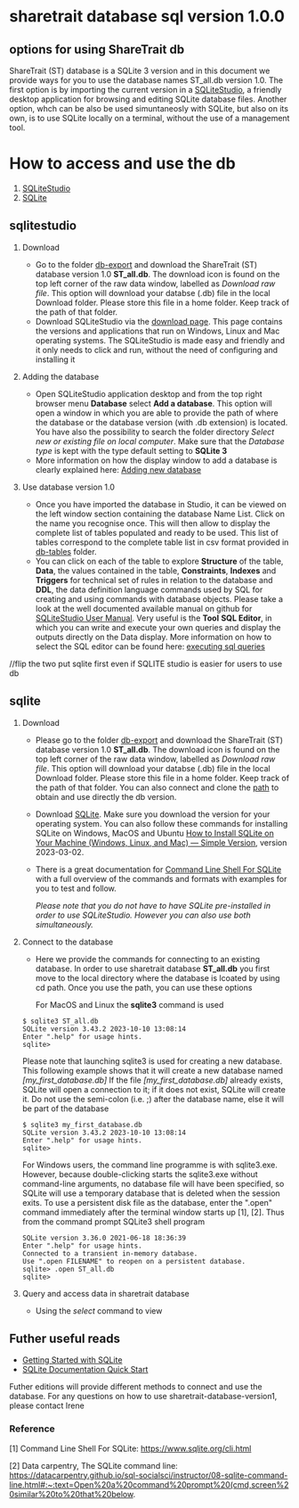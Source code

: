 # sharetrait database sql version 1.0.0

## options for using ShareTrait db

ShareTrait (ST) database is a SQLite 3 version and in this document we provide ways for you to use the database names ST_all.db version 1.0. 
The first option is by importing the current version in a [SQLiteStudio](https://sqlitestudio.pl/about/), a friendly desktop application for browsing and editing SQLite database files. Another option, whch can be also be used simuntaneosly with SQLite, but also on its own, is to use SQLite locally on a terminal, without the use of a management tool. 

# How to access and use the db 
1. [SQLiteStudio](#sqlitestudio)
2. [SQLite](#sqlite)

## sqlitestudio

1. Download
   - Go to the folder [db-export](https://github.com/ShareTraitProject/ShareTraitDatabase/blob/main/sharatrait-database-v1/db-export/) and download the ShareTrait (ST) database version 1.0 **ST_all.db**. The download icon is found on the top left corner of the raw data window, labelled as *Download raw file*. This option will download your databse (.db) file in the local Download folder. Please store this file in a home folder. Keep track of the path of that folder.
   - Download SQLiteStudio via the [download page](https://sqlitestudio.pl). This page contains the versions and applications that run on Windows, Linux and Mac operating systems. The SQLiteStudio is made easy and friendly and it only needs to click and run, without the need of configuring and installing it
     
2. Adding the database
   - Open SQLiteStudio application desktop and from the top right browser menu **Database** select **Add a database**. This option will open a window in which you are able to provide the path of where the database or the database version (with .db extension) is located. You have also the possibility to search the folder directory *Select new or existing file on local computer*. Make sure that the *Database type* is kept with the type default setting to **SQLite 3**
   - More information on how the display window to add a database is clearly explained here: [Adding new database](https://github.com/pawelsalawa/sqlitestudio/wiki/User_Manual#creating-new-database) 
  
3. Use database version 1.0 

   - Once you have imported the database in Studio, it can be viewed on the left window section containing the database Name List. Click on the name you recognise once. This will then allow to display the complete list of tables populated and ready to be used. This list of tables correspond to the complete table list in csv format provided in [db-tables](https://github.com/ShareTraitProject/ShareTraitDatabase/tree/main/sharatrait-database-v1/db-tables) folder.
   - You can click on each of the table to explore **Structure** of the table, **Data**, the values contained in the table, **Constraints**, **Indexes** and **Triggers** for technical set of rules in relation to the database and **DDL**, the data definition language commands used by SQL for creating and using commands with database objects.
     Please take a look at the well documented available manual on github for [SQLiteStudio User Manual](https://github.com/pawelsalawa/sqlitestudio/wiki/User_Manual).
     Very useful is the **Tool** **SQL Editor**, in which you can write and execute your own queries and display the outputs directly on the Data display. More information on how to select the SQL editor can be found here: [executing sql queries](https://github.com/pawelsalawa/sqlitestudio/wiki/User_Manual#executing-sql-queries)


//flip the two put sqlite first even if SQLITE studio is easier for users to use db
   
## sqlite

1. Download
   - Please go to the folder [db-export](https://github.com/ShareTraitProject/ShareTraitDatabase/blob/main/sharatrait-database-v1/db-export/) and download the ShareTrait (ST) database version 1.0 **ST_all.db**. The download icon is found on the top left corner of the raw data window, labelled as *Download raw file*. This option will download your databse (.db) file in the local Download folder. Please store this file in a home folder. Keep track of the path of that folder. You can also connect and clone the [path](https://github.com/ShareTraitProject/ShareTraitDatabase/tree/main/sharatrait-database-v1) to obtain and use directly the db version.
   - Download [SQLite](https://www.sqlite.org/download.html). Make sure you download the version for your operating system. You can also follow these commands for installing SQLite on Windows, MacOS and Ubuntu [How to Install SQLite on Your Machine (Windows, Linux, and Mac) — Simple Version](https://medium.com/@techwithjulles/part-5-how-to-install-sqlite-on-your-machine-windows-linux-and-mac-simple-version-f05b7963b6cd), version 2023-03-02.
   - There is a great documentation for [Command Line Shell For SQLite](https://www.sqlite.org/cli.html) with a full overview of the commands and formats with examples for you to test and follow. 

     *Please note that you do not have to have SQLite pre-installed in order to use SQLiteStudio. However you can also use both simultaneously.*

2. Connect to the database
   - Here we provide the commands for connecting to an existing database. In order to use sharetrait database **ST_all.db** you first move to the local directory where the database is lcoated by using cd path. Once you use the path, you can use these options
  
     For MacOS and Linux the **sqlite3** command is used 

   ```
   $ sqlite3 ST_all.db
   SQLite version 3.43.2 2023-10-10 13:08:14
   Enter ".help" for usage hints.
   sqlite> 
   ```

   Please note that launching sqlite3 is used for creating a new database. This following example shows that it will create a new database named *[my_first_database.db]* If the file *[my_first_database.db]* already exists, SQLite will open a connection to it; if it does not exist, SQLite will create it. Do not use the semi-colon (i.e. ;) after the database name, else it will be part of the database
   
   
   ```
   $ sqlite3 my_first_database.db
   SQLite version 3.43.2 2023-10-10 13:08:14
   Enter ".help" for usage hints.
   sqlite> 
   ```

    For Windows users, the command line programme is with sqlite3.exe. However, because double-clicking starts the sqlite3.exe without command-line arguments, no database file will have been specified, so SQLite will use a temporary database that is deleted when the session exits. To use a persistent disk file as the database, enter the ".open" command immediately after the terminal window starts up [1], [2].
   Thus from the command prompt SQLite3 shell program

   ```
   SQLite version 3.36.0 2021-06-18 18:36:39
   Enter ".help" for usage hints.
   Connected to a transient in-memory database.
   Use ".open FILENAME" to reopen on a persistent database.
   sqlite> .open ST_all.db
   sqlite>
   ```
   
4. Query and access data in sharetrait database

   - Using the *select* command to view 

## Futher useful reads

- [Getting Started with SQLite](https://medium.com/@techwithjulles/list/getting-started-with-sqlite-dbc1bf2c4a04)
- [SQLite Documentation Quick Start](https://www.sqlite.org/quickstart.html)

Futher editions will provide different methods to connect and use the database. For any questions on how to use sharetrait-database-version1, please contact Irene

### Reference

[1] Command Line Shell For SQLite: https://www.sqlite.org/cli.html

[2] Data carpentry, The SQLite command line: https://datacarpentry.github.io/sql-socialsci/instructor/08-sqlite-command-line.html#:~:text=Open%20a%20command%20prompt%20(cmd,screen%20similar%20to%20that%20below.


